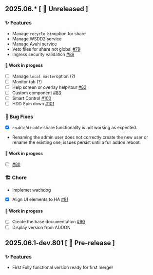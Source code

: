 ## 2025.06.* [ 🚧 Unreleased ]

###  ✨ Features
- Manage `recycle bin`option for share
- Manage WSDD2 service
- Manage Avahi service
- Veto files for share not global [#79](https://github.com/dianlight/srat/issues/79)
- Ingress security validation [#89](https://github.com/dianlight/srat/issues/89)
#### __🚧 Work in progess__
- [ ] Manage `local master`option (?)
- [ ] Monitor tab (?)
- [ ] Help screen or overlay help/tour [#82](https://github.com/dianlight/srat/issues/82)
- [ ] Custom component [#83](https://github.com/dianlight/srat/issues/83)
- [ ] Smart Control [#100](https://github.com/dianlight/srat/issues/100)
- [ ] HDD Spin down [#101](https://github.com/dianlight/srat/issues/101)

###  🐛 Bug Fixes
- [X] `enable`/`disable` share functionality is not working as expected.
- Renaming the admin user does not correctly create the new user or rename the existing one; issues persist until a full addon reboot.
#### __🚧 Work in progess__
- [ ]  [#80](https://github.com/dianlight/srat/issues/85)

### 🏗 Chore
- Implemet wachdog
- [x] Align UI elements to HA [#81](https://github.com/dianlight/srat/issues/81)
#### __🚧 Work in progess__
- [ ] Create the base documentation [#80](https://github.com/dianlight/srat/issues/80)
- [ ] Display version from ADDON

## 2025.06.1-dev.801 [ 🧪 Pre-release ]

###  ✨ Features
- First Fully functional version ready for first merge!
